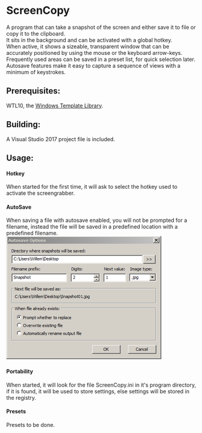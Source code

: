# ScreenCopy

A program that can take a snapshot of the screen and either save it to file or copy it to the clipboard.  
It sits in the background and can be activated with a global hotkey.  
When active, it shows a sizeable, transparent window that can be accurately positioned by using the mouse or the keyboard arrow-keys.  
Frequently used areas can be saved in a preset list, for quick selection later.  
Autosave features make it easy to capture a sequence of views with a minimum of keystrokes.  



## Prerequisites:

WTL10, the [Windows Template Library](https://sourceforge.net/projects/wtl/).

## Building:

A Visual Studio 2017 project file is included.

## Usage:

#### Hotkey
When started for the first time, it will ask to select the hotkey used to activate the screengrabber.

#### AutoSave
When saving a file with autosave enabled, you will not be prompted for a filename, instead the file will be saved in a predefined location with a predefined filename.  
![Autosave](/images/autosave.png)

#### Portability
When started, it will look for the file ScreenCopy.ini in it's program directory, if it is found, it will be used to store settings, else settings will be stored in the registry. 

#### Presets
Presets to be done.